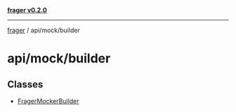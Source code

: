 [**frager v0.2.0**](../../../README.md)

***

[frager](../../../modules.md) / api/mock/builder

# api/mock/builder

## Classes

- [FragerMockerBuilder](classes/FragerMockerBuilder.md)
